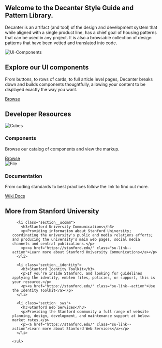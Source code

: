 <div class="section section--welcome">
  <div>
    <h2>Welcome to the Decanter Style Guide and Pattern Library.</h2>
    <p>Decanter is an artifact (and tool) of the design and development system that while aligned with a single product line, has a chief goal of housing patterns that can be used in any project. It is also a browsable collection of design patterns that have been vetted and translated into code.</p>
  </div>
</div>

<div class="section section--ui-components">
  <div class="su-card su-card--horizontal">
    <img src='/kss-assets/ui-components.png' alt='UI-Components' />
    <div class="su-card__contents">
      <h2>Explore our UI components</h2>
      <p>From buttons, to rows of cards, to full article level pages, Decanter breaks down and builds components thoughtfully, allowing your content to be displayed exactly the way you want.</p>
      <a href="/section-components.html" class="su-link su-link--action">Browse</a>
    </div>
  </div>
</div>

<div class="section section--dev-resources">
  <h2>Developer Resources</h2>

  <div class="su-card">
    <img src="/img/cubes.png" alt="Cubes" role="presentation" />
    <div class="su-card__contents">
      <h3>Components</h3>
      <p>Browse our catalog of components and view the markup.</p>
      <a href="/section-components.html" class="su-link su-link--action">Browse</a>
    </div>
  </div>

  <div class="su-card card-2">
    <img src="/img/file.png" alt="File" role="presentation" />
    <div class="su-card__contents">
      <h3>Documentation</h3>
      <p>From coding standards to best practices follow the link to find out more.</p>
      <a href="https://github.com/SU-SWS/decanter/wiki" class="su-link su-link--action">Wiki Docs</a>
    </div>
  </div>
</div>

<div class="section section--more-info">
  <div>
    <h2>More from Stanford University</h2>
    <ul>

      <li class="section__ucomm">
        <h3>Stanford University Communications</h3>
        <p>Providing information about Stanford University; coordinating the university's public and media relations efforts; and producing the university's main web pages, social media channels and central publications.</p>
        <p><a href="https://stanford.edu/" class="su-link--action">Learn more about Stanford University Communications</a></p>
      </li>

      <li class="section__identity">
        <h3>Stanford Identity Toolkit</h3>
        <p>If you’re inside Stanford, and looking for guidelines applying the identity, emblem files, policies, or support, this is your resource.</p>
        <p><a href="https://stanford.edu/" class="su-link--action">Use the Identity Toolkit</a></p>
      </li>

      <li class="section__sws">
        <h3>Stanford Web Services</h3>
        <p>Providing the Stanford community a full range of website planning, design, development, and maintenance support at below-market rates.</p>
        <p><a href="https://stanford.edu/" class="su-link--action">Learn more about Stanford Web Services</a></p>
      </li>

    </ul>
  </div>
</div>
